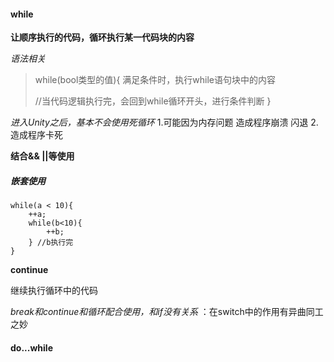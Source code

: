 #### while

**让顺序执行的代码，循环执行某一代码块的内容**

*语法相关*

> while(bool类型的值){
>   满足条件时，执行while语句块中的内容
>
>   //当代码逻辑执行完，会回到while循环开头，进行条件判断
> }
>
*进入Unity之后，基本不会使用死循环*
1.可能因为内存问题 造成程序崩溃 闪退
2.造成程序卡死

**结合&& ||等使用**

##### 嵌套使用

```
while(a < 10){
    ++a;
    while(b<10){
        ++b;
    } //b执行完
}
```

**continue**

继续执行循环中的代码

*break和continue和循环配合使用，和if没有关系* ：在switch中的作用有异曲同工之妙

#### do...while




